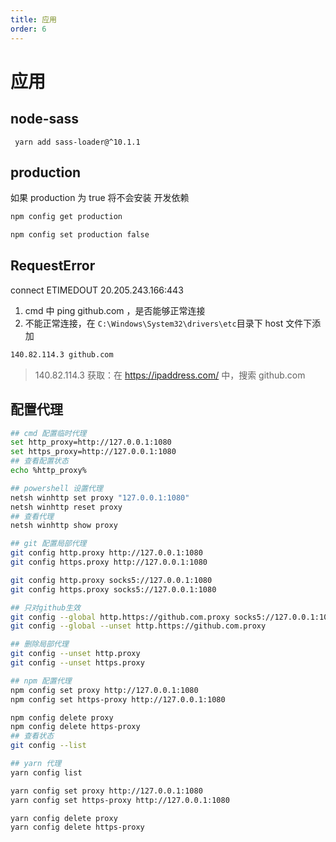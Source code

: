 ```yaml
---
title: 应用
order: 6
---
```


# 应用

## node-sass

```shell
 yarn add sass-loader@^10.1.1
```

## production

如果 production 为 true 将不会安装 开发依赖

```bash
npm config get production

npm config set production false
```

## RequestError

connect ETIMEDOUT 20.205.243.166:443

1. cmd 中 ping github.com ，是否能够正常连接
2. 不能正常连接，在 `C:\Windows\System32\drivers\etc`目录下 host 文件下添加

```bash
140.82.114.3 github.com
```

> 140.82.114.3 获取：在 https://ipaddress.com/ 中，搜索 github.com

## 配置代理

```bash
## cmd 配置临时代理
set http_proxy=http://127.0.0.1:1080
set https_proxy=http://127.0.0.1:1080
## 查看配置状态
echo %http_proxy%

## powershell 设置代理
netsh winhttp set proxy "127.0.0.1:1080"
netsh winhttp reset proxy
## 查看代理
netsh winhttp show proxy

## git 配置局部代理
git config http.proxy http://127.0.0.1:1080
git config https.proxy http://127.0.0.1:1080

git config http.proxy socks5://127.0.0.1:1080
git config https.proxy socks5://127.0.0.1:1080

## 只对github生效
git config --global http.https://github.com.proxy socks5://127.0.0.1:1080
git config --global --unset http.https://github.com.proxy

## 删除局部代理
git config --unset http.proxy
git config --unset https.proxy

## npm 配置代理
npm config set proxy http://127.0.0.1:1080
npm config set https-proxy http://127.0.0.1:1080

npm config delete proxy
npm config delete https-proxy
## 查看状态
git config --list

## yarn 代理
yarn config list

yarn config set proxy http://127.0.0.1:1080
yarn config set https-proxy http://127.0.0.1:1080

yarn config delete proxy
yarn config delete https-proxy
```
